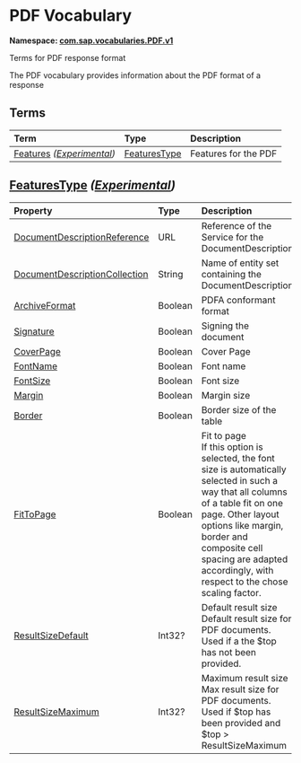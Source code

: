 # PDF Vocabulary
**Namespace: [com.sap.vocabularies.PDF.v1](PDF.xml)**

Terms for PDF response format

The PDF vocabulary provides information about the PDF format of a response


## Terms

Term|Type|Description
:---|:---|:----------
[Features](./PDF.xml#L39:~:text=<Term%20Name="-,Features,-") *([Experimental](Common.md#Experimental))*|[FeaturesType](#FeaturesType)|<a name="Features"></a>Features for the PDF

## <a name="FeaturesType"></a>[FeaturesType](./PDF.xml#L44:~:text=<ComplexType%20Name="-,FeaturesType,-") *([Experimental](Common.md#Experimental))*


Property|Type|Description
:-------|:---|:----------
[DocumentDescriptionReference](./PDF.xml#L46:~:text=<ComplexType%20Name="-,FeaturesType,-")|URL|Reference of the Service for the DocumentDescription
[DocumentDescriptionCollection](./PDF.xml#L50:~:text=<ComplexType%20Name="-,FeaturesType,-")|String|Name of entity set containing the DocumentDescription
[ArchiveFormat](./PDF.xml#L53:~:text=<ComplexType%20Name="-,FeaturesType,-")|Boolean|PDFA conformant format
[Signature](./PDF.xml#L56:~:text=<ComplexType%20Name="-,FeaturesType,-")|Boolean|Signing the document
[CoverPage](./PDF.xml#L59:~:text=<ComplexType%20Name="-,FeaturesType,-")|Boolean|Cover Page
[FontName](./PDF.xml#L62:~:text=<ComplexType%20Name="-,FeaturesType,-")|Boolean|Font name
[FontSize](./PDF.xml#L65:~:text=<ComplexType%20Name="-,FeaturesType,-")|Boolean|Font size
[Margin](./PDF.xml#L68:~:text=<ComplexType%20Name="-,FeaturesType,-")|Boolean|Margin size
[Border](./PDF.xml#L71:~:text=<ComplexType%20Name="-,FeaturesType,-")|Boolean|Border size of the table
[FitToPage](./PDF.xml#L74:~:text=<ComplexType%20Name="-,FeaturesType,-")|Boolean|Fit to page<br>If this option is selected, the font size is automatically selected in such a way that all columns of a table fit on one page. Other layout options like margin, border and composite cell spacing are adapted accordingly, with respect to the chose scaling factor.
[ResultSizeDefault](./PDF.xml#L80:~:text=<ComplexType%20Name="-,FeaturesType,-")|Int32?|Default result size<br>Default result size for PDF documents. Used if a the $top has not been provided.
[ResultSizeMaximum](./PDF.xml#L86:~:text=<ComplexType%20Name="-,FeaturesType,-")|Int32?|Maximum result size<br>Max result size for PDF documents. Used if $top has been provided and $top > ResultSizeMaximum
